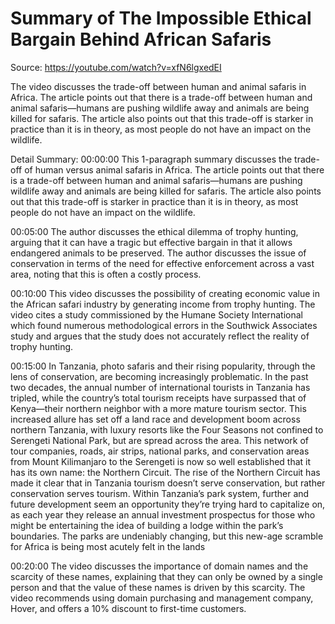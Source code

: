 # Summary of The Impossible Ethical Bargain Behind African Safaris

Source: https://youtube.com/watch?v=xfN6lgxedEI

The video discusses the trade-off between human and animal safaris in Africa. The article points out that there is a trade-off between human and animal safaris—humans are pushing wildlife away and animals are being killed for safaris. The article also points out that this trade-off is starker in practice than it is in theory, as most people do not have an impact on the wildlife.

Detail Summary: 
00:00:00
This 1-paragraph summary discusses the trade-off of human versus animal safaris in Africa. The article points out that there is a trade-off between human and animal safaris—humans are pushing wildlife away and animals are being killed for safaris. The article also points out that this trade-off is starker in practice than it is in theory, as most people do not have an impact on the wildlife.

00:05:00
The author discusses the ethical dilemma of trophy hunting, arguing that it can have a tragic but effective bargain in that it allows endangered animals to be preserved. The author discusses the issue of conservation in terms of the need for effective enforcement across a vast area, noting that this is often a costly process.

00:10:00
This video discusses the possibility of creating economic value in the African safari industry by generating income from trophy hunting. The video cites a study commissioned by the Humane Society International which found numerous methodological errors in the Southwick Associates study and argues that the study does not accurately reflect the reality of trophy hunting.

00:15:00
In Tanzania, photo safaris and their rising popularity, through the lens of conservation, are becoming increasingly problematic. In the past two decades, the annual number of international tourists in Tanzania has tripled, while the country’s total tourism receipts have surpassed that of Kenya—their northern neighbor with a more mature tourism sector. This increased allure has set off a land race and development boom across northern Tanzania, with luxury resorts like the Four Seasons not confined to Serengeti National Park, but are spread across the area. This network of tour companies, roads, air strips, national parks, and conservation areas from Mount Kilimanjaro to the Serengeti is now so well established that it has its own name: the Northern Circuit. The rise of the Northern Circuit has made it clear that in Tanzania tourism doesn’t serve conservation, but rather conservation serves tourism. Within Tanzania’s park system, further and future development seem an opportunity they’re trying hard to capitalize on, as each year they release an annual investment prospectus for those who might be entertaining the idea of building a lodge within the park’s boundaries. The parks are undeniably changing, but this new-age scramble for Africa is being most acutely felt in the lands

00:20:00
The video discusses the importance of domain names and the scarcity of these names, explaining that they can only be owned by a single person and that the value of these names is driven by this scarcity. The video recommends using domain purchasing and management company, Hover, and offers a 10% discount to first-time customers.

